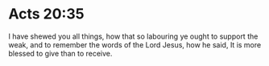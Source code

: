 # Acts 20:35

I have shewed you all things, how that so labouring ye ought to support the weak, and to remember the words of the Lord Jesus, how he said, It is more blessed to give than to receive.